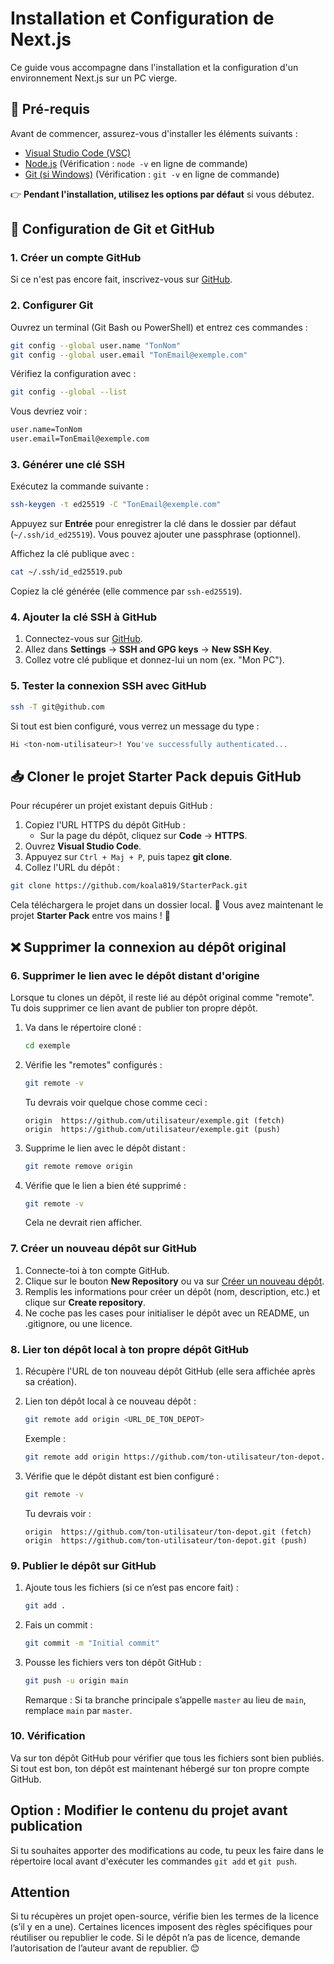 # Installation et Configuration de Next.js

Ce guide vous accompagne dans l'installation et la configuration d'un environnement Next.js sur un PC vierge.

## 📌 Pré-requis

Avant de commencer, assurez-vous d'installer les éléments suivants :

- [Visual Studio Code (VSC)](https://code.visualstudio.com/)
- [Node.js](https://nodejs.org/fr) (Vérification : `node -v` en ligne de commande)
- [Git (si Windows)](https://git-scm.com/downloads/win) (Vérification : `git -v` en ligne de commande)

👉 **Pendant l'installation, utilisez les options par défaut** si vous débutez.

## 🚀 Configuration de Git et GitHub

### 1. Créer un compte GitHub
Si ce n'est pas encore fait, inscrivez-vous sur [GitHub](https://github.com/).

### 2. Configurer Git

Ouvrez un terminal (Git Bash ou PowerShell) et entrez ces commandes :

```sh
git config --global user.name "TonNom"
git config --global user.email "TonEmail@exemple.com"
```

Vérifiez la configuration avec :

```sh
git config --global --list
```

Vous devriez voir :

```sh
user.name=TonNom
user.email=TonEmail@exemple.com
```

### 3. Générer une clé SSH

Exécutez la commande suivante :

```sh
ssh-keygen -t ed25519 -C "TonEmail@exemple.com"
```

Appuyez sur **Entrée** pour enregistrer la clé dans le dossier par défaut (`~/.ssh/id_ed25519`). Vous pouvez ajouter une passphrase (optionnel).

Affichez la clé publique avec :

```sh
cat ~/.ssh/id_ed25519.pub
```

Copiez la clé générée (elle commence par `ssh-ed25519`).

### 4. Ajouter la clé SSH à GitHub

1. Connectez-vous sur [GitHub](https://github.com/).
2. Allez dans **Settings** → **SSH and GPG keys** → **New SSH Key**.
3. Collez votre clé publique et donnez-lui un nom (ex. "Mon PC").

### 5. Tester la connexion SSH avec GitHub

```sh
ssh -T git@github.com
```

Si tout est bien configuré, vous verrez un message du type :

```sh
Hi <ton-nom-utilisateur>! You've successfully authenticated...
```

## 📥 Cloner le projet Starter Pack depuis GitHub

Pour récupérer un projet existant depuis GitHub :

1. Copiez l'URL HTTPS du dépôt GitHub :
   - Sur la page du dépôt, cliquez sur **Code** → **HTTPS**.
2. Ouvrez **Visual Studio Code**.
3. Appuyez sur `Ctrl + Maj + P`, puis tapez **git clone**.
4. Collez l'URL du dépôt :

```sh
git clone https://github.com/koala819/StarterPack.git
```

Cela téléchargera le projet dans un dossier local. 🎉 Vous avez maintenant le projet **Starter Pack** entre vos mains ! 🚀


## ❌ Supprimer la connexion au dépôt original 

### 6. Supprimer le lien avec le dépôt distant d'origine

Lorsque tu clones un dépôt, il reste lié au dépôt original comme "remote". Tu dois supprimer ce lien avant de publier ton propre dépôt.

1. Va dans le répertoire cloné :

    ```bash
    cd exemple
    ```

2. Vérifie les "remotes" configurés :

    ```bash
    git remote -v
    ```

    Tu devrais voir quelque chose comme ceci :

    ```
    origin  https://github.com/utilisateur/exemple.git (fetch)
    origin  https://github.com/utilisateur/exemple.git (push)
    ```

3. Supprime le lien avec le dépôt distant :

    ```bash
    git remote remove origin
    ```

4. Vérifie que le lien a bien été supprimé :

    ```bash
    git remote -v
    ```

    Cela ne devrait rien afficher.


### 7. Créer un nouveau dépôt sur GitHub

1. Connecte-toi à ton compte GitHub.
2. Clique sur le bouton **New Repository** ou va sur [Créer un nouveau dépôt](https://github.com/new).
3. Remplis les informations pour créer un dépôt (nom, description, etc.) et clique sur **Create repository**.
4. Ne coche pas les cases pour initialiser le dépôt avec un README, un .gitignore, ou une licence.


### 8. Lier ton dépôt local à ton propre dépôt GitHub

1. Récupère l'URL de ton nouveau dépôt GitHub (elle sera affichée après sa création).
2. Lien ton dépôt local à ce nouveau dépôt :

    ```bash
    git remote add origin <URL_DE_TON_DEPOT>
    ```

    Exemple :

    ```bash
    git remote add origin https://github.com/ton-utilisateur/ton-depot.git
    ```

3. Vérifie que le dépôt distant est bien configuré :

    ```bash
    git remote -v
    ```

    Tu devrais voir :

    ```
    origin  https://github.com/ton-utilisateur/ton-depot.git (fetch)
    origin  https://github.com/ton-utilisateur/ton-depot.git (push)
    ```


### 9. Publier le dépôt sur GitHub

1. Ajoute tous les fichiers (si ce n’est pas encore fait) :

    ```bash
    git add .
    ```

2. Fais un commit :

    ```bash
    git commit -m "Initial commit"
    ```

3. Pousse les fichiers vers ton dépôt GitHub :

    ```bash
    git push -u origin main
    ```

    Remarque : Si ta branche principale s’appelle `master` au lieu de `main`, remplace `main` par `master`.



### 10. Vérification

Va sur ton dépôt GitHub pour vérifier que tous les fichiers sont bien publiés. Si tout est bon, ton dépôt est maintenant hébergé sur ton propre compte GitHub.


## Option : Modifier le contenu du projet avant publication

Si tu souhaites apporter des modifications au code, tu peux les faire dans le répertoire local avant d'exécuter les commandes `git add` et `git push`.


## Attention

Si tu récupères un projet open-source, vérifie bien les termes de la licence (s’il y en a une). Certaines licences imposent des règles spécifiques pour réutiliser ou republier le code. Si le dépôt n’a pas de licence, demande l’autorisation de l’auteur avant de republier. 😊
